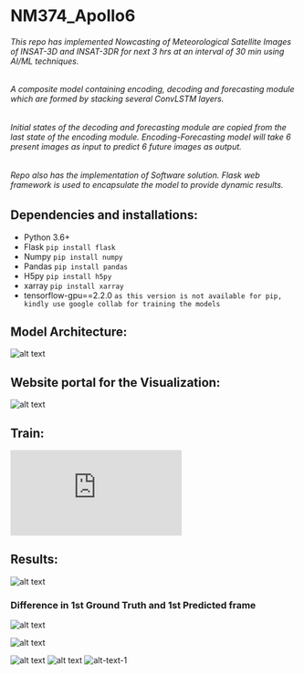 # NM374_Apollo6
###### This repo has implemented Nowcasting of Meteorological Satellite Images of INSAT-3D and INSAT-3DR for next 3 hrs at an interval of 30 min using AI/ML techniques.
###### A composite model containing encoding, decoding and forecasting module which are formed by stacking several ConvLSTM layers.
###### Initial states of the decoding and forecasting module are copied from the last state of the encoding module. Encoding-Forecasting model will take 6 present images as input to predict 6 future images as output.
###### Repo also has the implementation of Software solution. Flask web framework is used to encapsulate the model to provide dynamic results.

## Dependencies and installations:
  * Python 3.6+
  * Flask `pip install flask`
  * Numpy `pip install numpy`
  * Pandas `pip install pandas`
  * H5py `pip install h5py`
  * xarray `pip install xarray`
  * tensorflow-gpu==2.2.0 `as this version is not available for pip, kindly use google collab for training the models`

## Model Architecture:
![alt text](https://github.com/dr3aMer10/NM374_Apollo6/blob/master/readme_imgs/model.png)

## Website portal for the Visualization:
![alt text](https://github.com/dr3aMer10/NM374_Apollo6/blob/master/readme_imgs/webportal.png)

## Train:
![alt text](https://github.com/dr3aMer10/NM374_Apollo6/edit/master/README.md)

## Results:
![alt text](https://github.com/dr3aMer10/NM374_Apollo6/blob/master/readme_imgs/resultTIR13D.png)

### Difference in 1st Ground Truth and 1st Predicted frame
![alt text](https://github.com/dr3aMer10/NM374_Apollo6/blob/master/readme_imgs/errorcal.png)

![alt text](https://github.com/dr3aMer10/NM374_Apollo6/blob/master/readme_imgs/errorplot_resultTIR13D.png)

![alt text](https://github.com/dr3aMer10/NM374_Apollo6/blob/master/readme_imgs/correlationtir1.png)
![alt text](https://github.com/dr3aMer10/NM374_Apollo6/blob/master/readme_imgs/ROC25july.png)
![alt-text-1](https://github.com/dr3aMer10/NM374_Apollo6/blob/master/readme_imgs/validation_insat3d_TIR.png)

